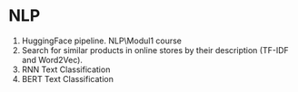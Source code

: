 # NLP
1. HuggingFace pipeline. NLP\Modul1 course
2. Search for similar products in online stores by their description (TF-IDF and Word2Vec).
3. RNN Text Classification
4. BERT Text Classification